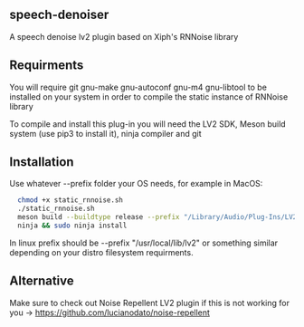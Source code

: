 speech-denoiser
------
A speech denoise lv2 plugin based on Xiph's RNNoise library

Requirments
-----
You will require git gnu-make gnu-autoconf gnu-m4 gnu-libtool to be installed on your system in order to compile the static instance of RNNoise library

To compile and install this plug-in you will need the LV2 SDK, Meson build system (use pip3 to install it), ninja compiler and git

Installation 
-----
Use whatever --prefix folder your OS needs, for example in MacOS:
```bash
  chmod +x static_rnnoise.sh
  ./static_rnnoise.sh
  meson build --buildtype release --prefix "/Library/Audio/Plug-Ins/LV2" && cd build
  ninja && sudo ninja install
```
In linux prefix should be --prefix "/usr/local/lib/lv2" or something similar depending on your distro filesystem requirments.

Alternative
-----
Make sure to check out Noise Repellent LV2 plugin if this is not working for you -> https://github.com/lucianodato/noise-repellent